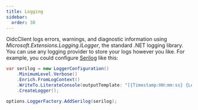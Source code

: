```yaml
---
title: Logging
sidebar:
  order: 30
---
```


OidcClient logs errors, warnings, and diagnostic information using
*Microsoft.Extensions.Logging.ILogger*, the standard .NET logging library. You can use any
logging provider to store your logs however you like. For example, you could configure
[Serilog](https://github.com/serilog/serilog-extensions-hosting) like this:

```csharp
var serilog = new LoggerConfiguration()
    .MinimumLevel.Verbose()
    .Enrich.FromLogContext()
    .WriteTo.LiterateConsole(outputTemplate: "[{Timestamp:HH:mm:ss} {Level}] {SourceContext}{NewLine}{Message}{NewLine}{Exception}{NewLine}")
    .CreateLogger();

options.LoggerFactory.AddSerilog(serilog);
```
